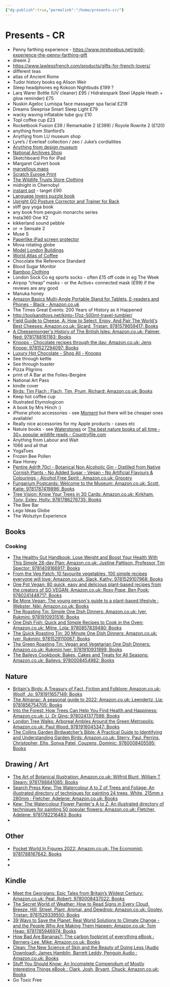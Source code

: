 ```yaml
---
{"dg-publish":true,"permalink":"/home/presents-cr/"}
---
```


# Presents - CR

- Penny farthing experience - https://www.mrphoebus.net/gold-experience-the-penny-farthing-gift
- dreem 2
- https://www.lawlessfrench.com/products/gifts-for-french-lovers/
- different teas
- atlas of Ancient Rome 
- Tudor history books eg Alison Weir
- Sleep headphones eg Kokoon Nightbuds £199 ?
- Larq Warer Bottle (UV cleaner) £95 / Hidratespark Steel (Apple Heath + glow reminder) £75
- Nuskin Ageloc Lumispa face massager spa facial £218
- Dreams Sleeprise Smart Sleep Light £79
- wacky waving inflatable tube guy £10
- Topl coffee cup £23
- Rocketbook Fusion £39 / Remarkable 2 (£399) / Royole Rowrite 2 (£120)
- anything from Stanford’s
- Anythjng from LU museum shop
- Lyre’s / Everleaf collection / zeo / Juke’s cordialities
- [Anything from design museum](https://designmuseumshop.com/collections/best-sellers)
- [National Archives Shop](https://shop.nationalarchives.gov.uk/)
- Sketchboard Pro for iPad 
- Margaret Calvert book
- [marvellous maps](https://marvellousmaps.com/)
- [Scratch Europe Print](https://www.mapsinternational.co.uk/scratch-europe-print.html)
- [The Wildlife Trusts Store Clothing](https://thewildlifetrusts.teemill.com/collection/mens-t-shirts/)
- midnight in Chernobyl 
- [instant pot](https://smile.amazon.co.uk/dp/B00OP26T4K/ref=cm_sw_r_cp_api_fabc_dlT1_Dho5FbQVY3E9P) - target £90
- [Language lovers puzzle book](https://smile.amazon.co.uk/dp/1783352183/)
- [Upright GO Posture Corrector and Trainer for Back](https://smile.amazon.co.uk/dp/B0747YHYZF/ref=cm_sw_r_cp_api_fabc_PjY5FbNGJZM8R?_encoding=UTF8&psc=1)
- stiff guy yoga book
- any book from penguin monarchs series
- Insta360 One X2
- kikkerland sound pebble 
- or -> Sensate 2
- Muse S
- [Paperlike iPad screen protector](https://paperlike.com/products/paperlike-for-ipad)
- Mova rotating globe
- [Model London Buildings](https://shop.openhouselondon.org.uk/collections/model-london)
- [World Atlas of Coffee](https://www.amazon.co.uk/World-Atlas-Coffee-Explored-Explained/dp/0228100941) 
- Chocolate the Reference Standard
- Blood Sugar Monitor 
- [Bamboo Clothing](https://bambooclothing.co.uk) 
- London Sock Co eg sports socks - often £15 off code in eg The Week
- Airpop “cheap” masks - or the Active+ connected mask (£99) if the reviews are any good
- Manuka honey
- [Amazon Basics Multi-Angle Portable Stand for Tablets, E-readers and Phones - Black - Amazon.co.uk](https://www.amazon.co.uk/dp/B01IJ5A2UA/?tag=df-amzn-20)
- The Times Great Events: 200 Years of History as it Happened 
- http://toolsandtoys.net/kinto-17oz-500ml-travel-tumbler/
- [Field Guide to Cheese, A: How to Select, Enjoy, And Pair The World's Best Cheeses: Amazon.co.uk: Sicard, Tristan: 9781579659417: Books](https://smile.amazon.co.uk/Field-Guide-Cheese-Select-Cheeses/dp/1579659411/)
- [A Cheesemonger's History of The British Isles: Amazon.co.uk: Palmer, Ned: 9781788161183: Books](https://smile.amazon.co.uk/Cheesemongers-History-British-Isles/dp/1788161181/)
- [Knoops - Chocolate recipes through the day: Amazon.co.uk: Jens Knoop: 9781527294097: Books](https://smile.amazon.co.uk/Knoops-Chocolate-recipes-through-day/dp/1527294099/)
- [Luxury Hot Chocolate - Shop All - Knoops](https://knoops.co.uk/collections/the-shop)
- See through kettle
- See through toaster 
- Pizza Pilgrims
- print of A Bar at the Folies-Bergère
- National Art Pass
- kindle cover
- [Birds: Tim Flach : Flach, Tim, Prum, Richard: Amazon.co.uk: Books](https://www.amazon.co.uk/Birds-Tim-Flach/dp/1419747614)
- Keep hot coffee cup
- Illustrated Etymologicon
- A book by Mrs Hinch :)
- iPhone photo accessories - see [Moment](https://www.shopmoment.com/iphone-lenses) but there will be cheaper ones available! 
- Really nice accessories for my Apple products - cases etc 
- Nature books - see [Waterstones](https://www.waterstones.com/blog/the-best-books-of-2021-nature-writing) or [The best nature books of all time - 30+ popular wildlife reads - Countryfile.com](https://www.countryfile.com/reviews/best-nature-wildlife-books/)
- Anything from Labour and Wait
- 1066 and all that
- YogaToes
- Frozen Bee Pollen
- Raw Honey
- [Pentire Adrift 70cl - Botanical Non Alcoholic Gin - Distilled from Native Cornish Plants - No Added Sugar - Vegan - No Artificial Flavours & Colourings - Alcohol Free Spirit : Amazon.co.uk: Grocery](https://www.amazon.co.uk/Pentire-Adrift-Botanical-Non-Alcoholic-Artificial/dp/B07V1XYD35/ref=sr_1_5?crid=1SXIVVQ1OF1XJ&keywords=pentire&qid=1646576092&sprefix=pentire%2Caps%2C122&sr=8-5)
- [Fungarium Postcards: Welcome to the Museum: Amazon.co.uk: Scott, Katie: 9781787419896: Books](https://www.amazon.co.uk/Fungarium-Postcards-Welcome-Katie-Scott/dp/1787419894)
- [Tree Vision: Know Your Trees in 30 Cards: Amazon.co.uk: Kirkham, Tony, Exley, Holly: 9781786276735: Books](https://www.amazon.co.uk/Tree-Vision-Know-Trees-Cards/dp/1786276739)
- The Bee Bar
- Lego Ideas Globe
- The Wolsztyn Experience

## Books
### Cooking
- [The Healthy Gut Handbook: Lose Weight and Boost Your Health With This Simple 28-day Plan: Amazon.co.uk: Justine Pattison, Professor Tim Spector: 9781409166917: Books](https://www.amazon.co.uk/Healthy-Gut-Handbook-Justine-Pattison/dp/1409166910)
- [From the Veg Patch: 10 favourite vegetables, 100 simple recipes everyone will love: Amazon.co.uk: Slack, Kathy: 9781529107968: Books](https://www.amazon.co.uk/Veg-Patch-favourite-vegetables-delicious/)
- [One Pot Vegan: 80 quick, easy and delicious plant-based recipes from the creators of SO VEGAN: Amazon.co.uk: Roxy Pope, Ben Pook: 9780241448717: Books](https://www.amazon.co.uk/One-Pot-Vegan-delicious-plant-based/dp/0241448719)
- [Be More Vegan: The young person's guide to a plant-based lifestyle : Webster, Niki: Amazon.co.uk: Books](https://www.amazon.co.uk/Be-More-Vegan-plant-based-lifestyle/dp/1783125691)
- [The Roasting Tin: Simple One Dish Dinners: Amazon.co.uk: Iyer, Rukmini: 9781910931516: Books](https://www.amazon.co.uk/Roasting-Tin-Simple-Dish-Dinners/dp/1910931519)
- [One Dish Fish: Quick and Simple Recipes to Cook in the Oven: Amazon.co.uk: Milne, Lola: 9780857839480: Books](https://www.amazon.co.uk/One-Dish-Fish-Simple-Recipes/dp/0857839489)
- [The Quick Roasting Tin: 30 Minute One Dish Dinners: Amazon.co.uk: Iyer, Rukmini: 9781529110067: Books](https://www.amazon.co.uk/Quick-Roasting-Tin-Rukmini-Iyer/dp/1529110068)
- [The Green Roasting Tin: Vegan and Vegetarian One Dish Dinners: Amazon.co.uk: Rukmini Iyer: 9781910931899: Books](https://www.amazon.co.uk/Green-Roasting-Tin-Vegetarian-Dinners/dp/1910931896/257-8494601-1682108?psc=1)
- [The Baileys Cookbook: Bakes, Cakes and Treats for All Seasons: Amazon.co.uk: Baileys: 9780008454982: Books](https://www.amazon.co.uk/Baileys-Cookbook-Bakes-Treats-Seasons/dp/0008454981)


## Nature
- [Britain's Birds: A Treasury of Fact, Fiction and Folklore: Amazon.co.uk: Woolf, Jo: 9781911657149: Books](https://www.amazon.co.uk/Britains-Birds-Treasury-Fiction-Folklore/dp/)
- [The Almanac: A seasonal guide to 2022: Amazon.co.uk: Leendertz, Lia: 9781856754705: Books](https://www.amazon.co.uk/Almanac-seasonal-guide-2022/)
- [Into the Forest: How Trees Can Help You Find Health and Happiness: Amazon.co.uk: Li, Dr Qing: 9780241377598: Books](https://www.amazon.co.uk/Into-Forest-Trees-Health-Happiness/dp/0241377595)
- [London Tree Walks: Arboreal Ambles Around the Green Metropolis: Amazon.co.uk: Paul Wood: 9781916045347: Books](https://www.amazon.co.uk/London-Tree-Walks-Arboreal-Metropolis/dp/1916045340)
- [The Collins Garden Birdwatcher’s Bible: A Practical Guide to Identifying and Understanding Garden Birds: Amazon.co.uk: Sterry, Paul, Perrins, Christopher, Ellis, Sonya Patel, Couzens, Dominic: 9780008405595: Books](https://www.amazon.co.uk/Collins-Garden-Birdwatchers-Bible/dp/000840559X)
## Drawing / Art
- [The Art of Botanical Illustration: Amazon.co.uk: Wilfrid Blunt, William T Stearn: 9781788841085: Books](https://www.amazon.co.uk/Art-Botanical-Illustration-Wilfrid-Blunt/dp/1788841085)
- [Search Press Kew: The Watercolour A to Z of Trees and Foliage: An illustrated directory of techniques for painting 24 trees, White, 215mm x 280mm : Fletcher, Adelene: Amazon.co.uk: Books](https://www.amazon.co.uk/Kew-Watercolour-illustrated-directory-techniques/dp/178221920X)
- [Kew: The Watercolour Flower Painter's A to Z: An illustrated directory of techniques for painting 50 popular flowers: Amazon.co.uk: Fletcher, Adelene: 9781782216483: Books](https://www.amazon.co.uk/Watercolour-Flower-Painters-Illustrated-Techniques/dp/1782216480)
- [](https://shop.tate.org.uk/how-to-look-at-art/15452.html)


## Other
- [Pocket World In Figures 2022: Amazon.co.uk: The Economist: 9781788167642: Books](https://www.amazon.co.uk/Pocket-World-Figures-2022-Economist/dp/1788167643)
- 
- 
## Kindle
- [Meet the Georgians: Epic Tales from Britain’s Wildest Century: Amazon.co.uk: Peal, Robert: 9780008437022: Books](https://www.amazon.co.uk/Meet-Georgians-Rob-Peal/dp/0008437025)
- [The Secret World of Weather: How to Read Signs in Every Cloud, Breeze, Hill, Street, Plant, Animal, and Dewdrop: Amazon.co.uk: Gooley, Tristan: 9781529339550: Books](https://www.amazon.co.uk/Secret-World-Weather-Breeze-Dewdrop/dp/1529339553)
- [39 Ways to Save the Planet: Real World Solutions to Climate Change - and the People Who Are Making Them Happen: Amazon.co.uk: Tom Heap: 9781785946974: Books](https://www.amazon.co.uk/Ways-Save-Planet-Tom-Heap/dp/1785946978)
- [How Bad Are Bananas?: The carbon footprint of everything eBook : Berners-Lee, Mike: Amazon.co.uk: Books](https://www.amazon.co.uk/How-Bad-Are-Bananas-everything-ebook/dp/B08176WX99)
- [Clean: The New Science of Skin and the Beauty of Doing Less (Audio Download): James Hamblin, Barrett Leddy, Penguin Audio : Amazon.co.uk: Books](https://www.amazon.co.uk/Clean-Science-Skin-Beauty-Doing/dp/B08B3YGPMB)
- [Stuff You Should Know: An Incomplete Compendium of Mostly Interesting Things eBook : Clark, Josh, Bryant, Chuck: Amazon.co.uk: Books](https://www.amazon.co.uk/Stuff-You-Should-Know-Interesting-ebook/dp/B084YXTR84)
- Go Toxic Free
